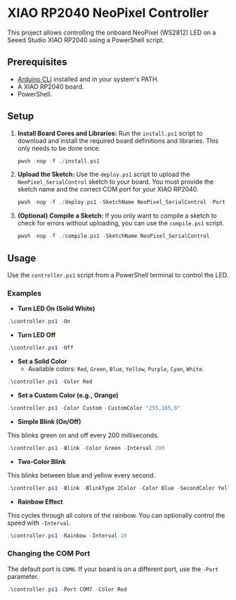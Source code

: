 # XIAO RP2040 NeoPixel Controller

This project allows controlling the onboard NeoPixel (WS2812) LED on a Seeed Studio XIAO RP2040 using a PowerShell script.

## Prerequisites

- [Arduino CLI](https://arduino.github.io/arduino-cli/latest/) installed and in your system's PATH.
- A XIAO RP2040 board.
- PowerShell.

## Setup

1.  **Install Board Cores and Libraries:**
    Run the `install.ps1` script to download and install the required board definitions and libraries. This only needs to be done once.

    ```powershell
    pwsh -nop -f ./install.ps1
    ```

2.  **Upload the Sketch:**
    Use the `deploy.ps1` script to upload the `NeoPixel_SerialControl` sketch to your board. You must provide the sketch name and the correct COM port for your XIAO RP2040.

    ```powershell
    pwsh -nop -f ./deploy.ps1 -SketchName NeoPixel_SerialControl -Port COM6
    ```

3.  **(Optional) Compile a Sketch:**
    If you only want to compile a sketch to check for errors without uploading, you can use the `compile.ps1` script.

    ```powershell
    pwsh -nop -f ./compile.ps1 -SketchName NeoPixel_SerialControl
    ```


## Usage

Use the `controller.ps1` script from a PowerShell terminal to control the LED.

### Examples

- **Turn LED On (Solid White)**

```powershell
.\controller.ps1 -On
```

- **Turn LED Off**

```powershell
.\controller.ps1 -Off
```

- **Set a Solid Color**
  - Available colors: `Red`, `Green`, `Blue`, `Yellow`, `Purple`, `Cyan`, `White`.

```powershell
.\controller.ps1 -Color Red
```

- **Set a Custom Color (e.g., Orange)**

```powershell
.\controller.ps1 -Color Custom -CustomColor "255,165,0"
```

- **Simple Blink (On/Off)**

This blinks green on and off every 200 milliseconds.

```powershell
.\controller.ps1 -Blink -Color Green -Interval 200
```

- **Two-Color Blink**

This blinks between blue and yellow every second.

```powershell
.\controller.ps1 -Blink -BlinkType 2Color -Color Blue -SecondColor Yellow -Interval 1000
```

- **Rainbow Effect**

This cycles through all colors of the rainbow. You can optionally control the speed with `-Interval`.

```powershell
.\controller.ps1 -Rainbow -Interval 20
```

### Changing the COM Port

The default port is `COM6`. If your board is on a different port, use the `-Port` parameter.

```powershell
.\controller.ps1 -Port COM7 -Color Red
```
